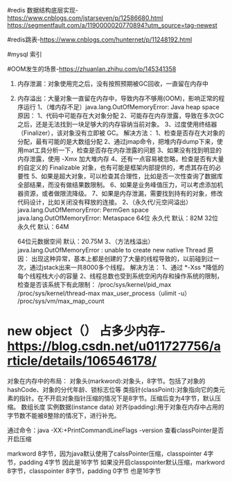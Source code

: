 #redis 数据结构底层实现-https://www.cnblogs.com/jstarseven/p/12586680.html https://segmentfault.com/a/1190000020770894?utm_source=tag-newest

#redis跳表-https://www.cnblogs.com/hunternet/p/11248192.html

#mysql 索引

#OOM发生的场景-https://zhuanlan.zhihu.com/p/145341358
1. 内存泄漏：对象使用完之后，没有按照预期被GC回收，一直留在内存中
2. 内存溢出：大量对象一直留在内存中，导致内存不够用(OOM)，影响正常的程序运行
1、（堆内存不足）java.lang.OutOfMemoryError: Java heap space
    原因：
        1、代码中可能存在大对象分配 
        2、可能存在内存泄露，导致在多次GC之后，还是无法找到一块足够大的内存容纳当前对象。
        3、过度使用终结器（Finalizer），该对象没有立即被 GC。
    解决方法：
        1、检查是否存在大对象的分配，最有可能的是大数组分配 
        2、通过jmap命令，把堆内存dump下来，使用mat工具分析一下，检查是否存在内存泄露的问题 
        3、如果没有找到明显的内存泄露，使用 -Xmx 加大堆内存 
        4、还有一点容易被忽略，检查是否有大量的自定义的 Finalizable 对象，也有可能是框架内部提供的，考虑其存在的必要性
        5、如果是超大对象，可以检查其合理性，比如是否一次性查询了数据库全部结果，而没有做结果数限制。
        6、如果是业务峰值压力，可以考虑添加机器资源，或者做限流降级。
        7、如果是内存泄漏，需要找到持有的对象，修改代码设计，比如关闭没有释放的连接。
2、（永久代/元空间溢出）java.lang.OutOfMemoryError: PermGen space
   java.lang.OutOfMemoryError: Metaspace
    64位 永久代 默认：82M
    32位 永久代 默认：64M
    
    64位元数据空间 默认：20.75M
3、（方法栈溢出）java.lang.OutOfMemoryError : unable to create new native Thread
    原因：
        出现这种异常，基本上都是创建的了大量的线程导致的，以前碰到过一次，通过jstack出来一共8000多个线程。
    解决方法：
        1、通过 *-Xss *降低的每个线程栈大小的容量 
        2、线程总数也受到系统空闲内存和操作系统的限制，检查是否该系统下有此限制：
            /proc/sys/kernel/pid_max
            /proc/sys/kernel/thread-max
            max_user_process（ulimit -u）
            /proc/sys/vm/max_map_count
# new object（） 占多少内存-https://blog.csdn.net/u011727756/article/details/106546178/
对象在内存中的布局：
    对象头(markword):对象头，8字节。包括了对象的hashCode、对象的分代年龄、锁标志位等
    类指针(classPoint):对象指向它的类元素的指针。在不开启对象指针压缩的情况下是8字节。压缩后变为4字节，默认压缩。
    数组长度
    实例数据(instance data)
    对齐(padding):用于对象在内存中占用的字节数不能被8整除的情况下，进行补充。

通过命令：java -XX:+PrintCommandLineFlags -version 查看classPointer是否开启压缩

markword 8字节，因为java默认使用了calssPointer压缩，classpointer 4字节，padding 4字节 因此是16字节
如果没开启classpointer默认压缩，markword 8字节，classpointer 8字节，padding 0字节 也是16字节

